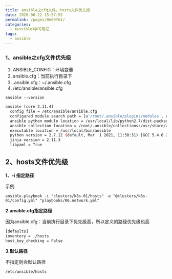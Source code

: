 ```yaml
---
title: ansible之cfg文件，hosts文件优先级
date: 2020-06-22 15:57:53
permalink: /pages/0e69f61/
categories:
  - 《ansible》学习笔记
tags:
  - ansible
---
```



<!-- more -->

### 1、ansible之cfg文件优先级

1. ANSIBLE_CONFIG：环境变量
2. ansible.cfg：当前执行目录下
3. .ansible.cfg：~/.ansible.cfg
4. /etc/ansible/ansible.cfg



`ansible --version`

```bash
ansible [core 2.11.4] 
  config file = /etc/ansible/ansible.cfg
  configured module search path = [u'/root/.ansible/plugins/modules', u'/usr/share/ansible/plugins/modules']
  ansible python module location = /usr/local/lib/python2.7/dist-packages/ansible
  ansible collection location = /root/.ansible/collections:/usr/share/ansible/collections
  executable location = /usr/local/bin/ansible
  python version = 2.7.12 (default, Mar  1 2021, 11:38:31) [GCC 5.4.0 20160609]
  jinja version = 2.11.3
  libyaml = True
```



## 2、hosts文件优先级

**1、-i 指定路径**

示例

```
ansible-playbook -i "clusters/k8s-01/hosts" -e "@clusters/k8s-01/config.yml" "playbooks/06.network.yml"
```

**2.ansible.cfg指定路径**

因为ansible.cfg：当前执行目录下优先级高，所以定义的路径优先级也高

```bash
[defaults]
inventory = ./hosts
host_key_checking = False
```

**3.默认路径**

不指定则会默认路径

```
/etc/ansible/hosts
```

